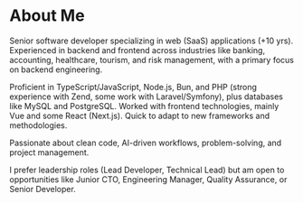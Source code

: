 # About Me

Senior software developer specializing in web (SaaS) applications (+10 yrs). Experienced in backend and frontend across industries like banking, accounting, healthcare, tourism, and risk management, with a primary focus on backend engineering.

Proficient in TypeScript/JavaScript, Node.js, Bun, and PHP (strong experience with Zend, some work with Laravel/Symfony), plus databases like MySQL and PostgreSQL. Worked with frontend technologies, mainly Vue and some React (Next.js). Quick to adapt to new frameworks and methodologies.

Passionate about clean code, AI-driven workflows, problem-solving, and project management.

I prefer leadership roles (Lead Developer, Technical Lead) but am open to opportunities like Junior CTO, Engineering Manager, Quality Assurance, or Senior Developer.
